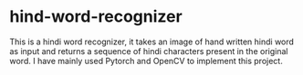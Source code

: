 # hind-word-recognizer
This is a hindi word recognizer, it takes an image of hand written hindi word as input and returns a sequence of hindi characters present in the original word.
I have mainly used Pytorch and OpenCV to implement this project.
